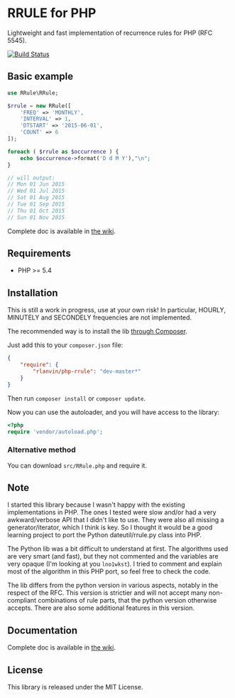 # RRULE for PHP

Lightweight and fast implementation of recurrence rules for PHP (RFC 5545).

[![Build Status](https://travis-ci.org/rlanvin/php-rrule.svg?branch=master)](https://travis-ci.org/rlanvin/php-rrule)

## Basic example

```php
use RRule\RRule;

$rrule = new RRule([
	'FREQ' => 'MONTHLY',
	'INTERVAL' => 1,
	'DTSTART' => '2015-06-01',
	'COUNT' => 6
]);

foreach ( $rrule as $occurrence ) {
	echo $occurrence->format('D d M Y'),"\n";
}

// will output:
// Mon 01 Jun 2015
// Wed 01 Jul 2015
// Sat 01 Aug 2015
// Tue 01 Sep 2015
// Thu 01 Oct 2015
// Sun 01 Nov 2015
```

Complete doc is available in [the wiki](https://github.com/rlanvin/php-rrule/wiki).

## Requirements

- PHP >= 5.4

## Installation

This is still a work in progress, use at your own risk!
In particular, HOURLY, MINUTELY and SECONDELY frequencies are not implemented.

The recommended way is to install the lib [through Composer](http://getcomposer.org/).

Just add this to your `composer.json` file:

```JSON
{
    "require": {
        "rlanvin/php-rrule": "dev-master*"
    }
}
```

Then run `composer install` or `composer update`.

Now you can use the autoloader, and you will have access to the library:

```php
<?php
require 'vendor/autoload.php';
```

### Alternative method

You can download `src/RRule.php` and require it.

## Note

I started this library because I wasn't happy with the existing implementations
in PHP. The ones I tested were slow and/or had a very awkward/verbose API that
I didn't like to use. They were also all missing a generator/iterator, which I
think is key. So I thought it would be a good learning project to port the
Python dateutil/rrule.py class into PHP.

The Python lib was a bit difficult to understand at first. The algorithms
used are very smart (and fast), but they not commented and the variables are
very opaque (I'm looking at you `lno1wkst`). I tried to comment and
explain most of the algorithm in this PHP port, so feel free to check the code.

The lib differs from the python version in various aspects, notably in the 
respect of the RFC. This version is strictier and will not accept many
non-compliant combinations of rule parts, that the python version otherwise accepts.
There are also some additional features in this version.

## Documentation

Complete doc is available in [the wiki](https://github.com/rlanvin/php-rrule/wiki).

## License

This library is released under the MIT License.
